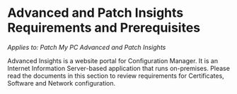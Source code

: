 # Advanced and Patch Insights Requirements and Prerequisites

_Applies to: Patch My PC Advanced and Patch Insights_

Advanced Insights is a website portal for Configuration Manager. It is an Internet Information Server-based application that runs on-premises. Please read the documents in this section to review requirements for Certificates, Software and Network configuration.